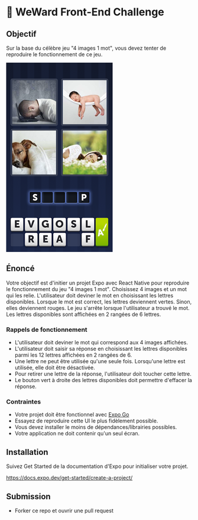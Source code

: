 # 🚀 WeWard Front-End Challenge

## Objectif


Sur la base du célèbre jeu "4 images 1 mot", vous devez tenter de reproduire le fonctionnement de ce jeu.

![4-images-1-mot.png](images/4-images-1-mot.png)


## Énoncé

Votre objectif est d'initier un projet Expo avec React Native pour reproduire le fonctionnement du jeu "4 images 1 mot".
Choisissez 4 images et un mot qui les relie. L'utilisateur doit deviner le mot en choisissant les lettres disponibles.
Lorsque le mot est correct, les lettres deviennent vertes. Sinon, elles deviennent rouges.
Le jeu s'arrête lorsque l'utilisateur a trouvé le mot.
Les lettres disponibles sont affichées en 2 rangées de 6 lettres.


### Rappels de fonctionnement
* L'utilisateur doit deviner le mot qui correspond aux 4 images affichées.
* L'utilisateur doit saisir sa réponse en choisissant les lettres disponibles parmi les 12 lettres affichées en 2 rangées de 6.
* Une lettre ne peut être utilisée qu'une seule fois. Lorsqu'une lettre est utilisée, elle doit être désactivée.
* Pour retirer une lettre de la réponse, l'utilisateur doit toucher cette lettre.
* Le bouton vert à droite des lettres disponibles doit permettre d'effacer la réponse.

### Contraintes
* Votre projet doit être fonctionnel avec [Expo Go](https://expo.dev/go)
* Essayez de reproduire cette UI le plus fidèlement possible.
* Vous devez installer le moins de dépendances/librairies possibles.
* Votre application ne doit contenir qu'un seul écran.

## Installation

Suivez Get Started de la documentation d'Expo pour initialiser votre projet.

https://docs.expo.dev/get-started/create-a-project/

## Submission

* Forker ce repo et ouvrir une pull request 
